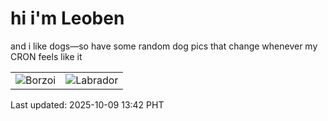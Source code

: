 # hi i'm Leoben

and i like dogs—so have some random dog pics that change whenever my CRON feels like it

|  |  |
|--------|----------|
| ![Borzoi](https://random-dog-vercel.vercel.app/api/random-borzoi?v=1759988576) | ![Labrador](https://random-dog-vercel.vercel.app/api/random-labrador?v=1759988576) |

Last updated: 2025-10-09 13:42 PHT

